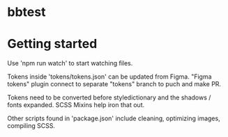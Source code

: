# bbtest

# Getting started

Use 'npm run watch' to start watching files.

Tokens inside 'tokens/tokens.json' can be updated from Figma. "Figma tokens" plugin connect to separate "tokens" branch to puch and make PR.

Tokens need to be converted before styledictionary and the shadows / fonts expanded. SCSS Mixins help iron that out.

Other scripts found in 'package.json' include cleaning, optimizing images, compiling SCSS.
